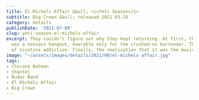 ```yaml
---
title: El Michels Affair &bull; <i>Yeti Season</i>
subtitle: Big Crown &bull; released 2021-03-26
category: details
publishDate: '2021-07-09'
slug: yeti-season-el-michels-affair
excerpt: They couldn’t figure out why they kept returning. At first, the hookah lounge
  was a noxious hangout, bearable only for the crushed-on bartender. Then, suspicion
  of nicotine addiction. Finally, the realization that it was the music on the jukebox.
image: "~/assets/images/details/2021/09/el-michels-affair.jpg"
tags:
- Chicano Batman
- Shantel
- Budos Band
- El Michels Affair
- Big Crown
---
```


